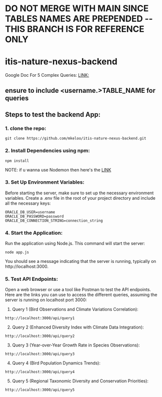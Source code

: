 # DO NOT MERGE WITH MAIN SINCE TABLES NAMES ARE PREPENDED -- THIS BRANCH IS FOR REFERENCE ONLY

# itis-nature-nexus-backend

Google Doc For 5 Complex Queries: [LINK:](https://docs.google.com/document/d/1C_6i9Mzdmzy1009HQfd19PyyQo_rHkEit9O_QogxLaE/edit?usp=sharing)

## ensure to include <username.>TABLE_NAME for queries

## Steps to test the backend App:

### 1. clone the repo:
```
git clone https://github.com/mkeloo/itis-nature-nexus-backend.git
``` 

### 2. Install Dependencies using npm:
```
npm install
``` 

NOTE: if u wanna use Nodemon then here's the [LINK](https://www.npmjs.com/package/nodemon)

### 3. Set Up Environment Variables:
Before starting the server, make sure to set up the necessary environment variables. Create a .env file in the root of your project directory and include all the necessary keys:
```
ORACLE_DB_USER=username
ORACLE_DB_PASSWORD=password
ORACLE_DB_CONNECTION_STRING=connection_string
``` 

### 4. Start the Application:
Run the application using Node.js. This command will start the server:
```
node app.js
``` 
You should see a message indicating that the server is running, typically on http://localhost:3000.


### 5. Test API Endpoints:
Open a web browser or use a tool like Postman to test the API endpoints. Here are the links you can use to access the different queries, assuming the server is running on localhost port 3000:

1. Query 1 (Bird Observations and Climate Variations Correlation):
```
http://localhost:3000/api/query1
``` 

2. Query 2 (Enhanced Diversity Index with Climate Data Integration):
```
http://localhost:3000/api/query2
``` 

3. Query 3 (Year-over-Year Growth Rate in Species Observations):
```
http://localhost:3000/api/query3
``` 

4. Query 4 (Bird Population Dynamics Trends):
```
http://localhost:3000/api/query4
``` 

5. Query 5 (Regional Taxonomic Diversity and Conservation Priorities):
```
http://localhost:3000/api/query5
``` 

